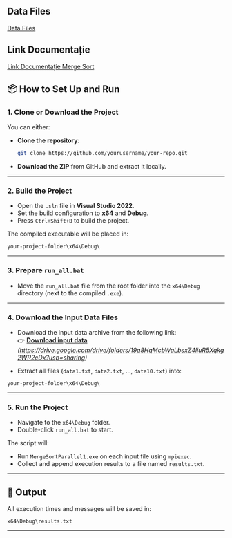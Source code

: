 ## Data Files  
[Data Files](https://drive.google.com/drive/folders/19q8HqMcbWaLbsxZ4liuR5Xqkg2WR2cDx?usp=sharing)

## Link Documentație  
[Link Documentație Merge Sort](https://docs.google.com/document/d/1MwsG6Z-qI7sCVjMgkKdY2g4z2U-QG12zi73V_1J3d98/edit?usp=sharing)


## 📦 How to Set Up and Run

### 1. Clone or Download the Project

You can either:

- **Clone the repository**:
  ```bash
  git clone https://github.com/yourusername/your-repo.git
  ```

- **Download the ZIP** from GitHub and extract it locally.

---

### 2. Build the Project

- Open the `.sln` file in **Visual Studio 2022**.
- Set the build configuration to **x64** and **Debug**.
- Press `Ctrl+Shift+B` to build the project.

The compiled executable will be placed in:

```
your-project-folder\x64\Debug\
```

---

### 3. Prepare `run_all.bat`

- Move the `run_all.bat` file from the root folder into the `x64\Debug` directory (next to the compiled `.exe`).

---

### 4. Download the Input Data Files

- Download the input data archive from the following link:  
  👉 **[Download input data](https://drive.google.com/drive/folders/19q8HqMcbWaLbsxZ4liuR5Xqkg2WR2cDx?usp=sharing)** *(https://drive.google.com/drive/folders/19q8HqMcbWaLbsxZ4liuR5Xqkg2WR2cDx?usp=sharing)*

- Extract all files (`data1.txt`, `data2.txt`, ..., `data10.txt`) into:

```
your-project-folder\x64\Debug\
```

---

### 5. Run the Project

- Navigate to the `x64\Debug` folder.
- Double-click `run_all.bat` to start.

The script will:

- Run `MergeSortParallel1.exe` on each input file using `mpiexec`.
- Collect and append execution results to a file named `results.txt`.

---

## 📄 Output

All execution times and messages will be saved in:

```
x64\Debug\results.txt
```

---
